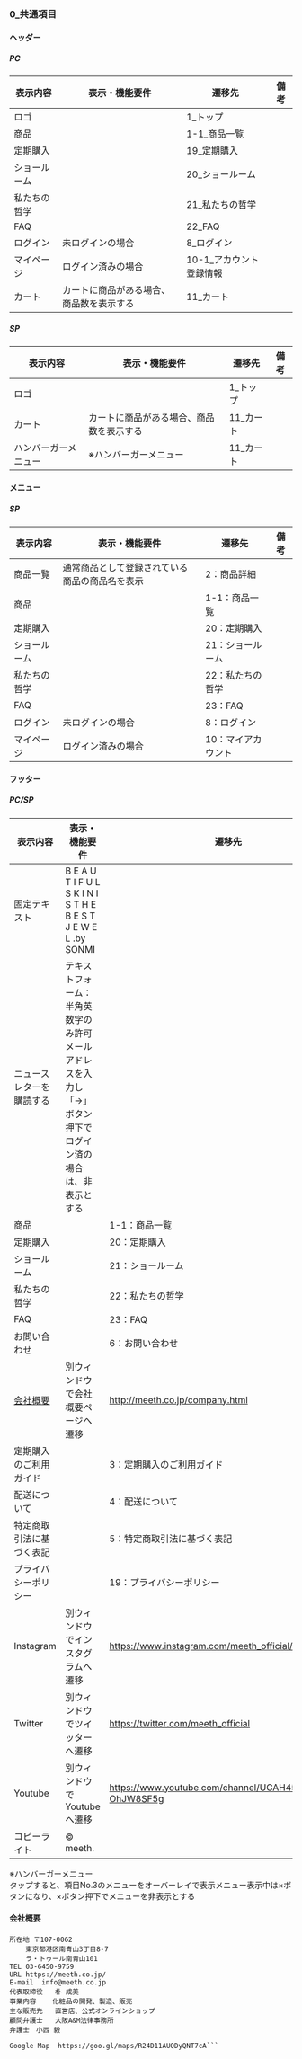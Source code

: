 ### 0_共通項目
#### ヘッダー
##### PC
|表示内容|表示・機能要件|遷移先|備考|
|---|---|---|---|
|ロゴ||1_トップ||
|商品||1-1_商品一覧||
|定期購入||19_定期購入||
|ショールーム||20_ショールーム||
|私たちの哲学||21_私たちの哲学||
|FAQ||22_FAQ||
|ログイン|未ログインの場合|8_ログイン||
|マイページ|ログイン済みの場合|10-1_アカウント登録情報||
|カート|カートに商品がある場合、商品数を表示する|11_カート||

##### SP
|表示内容|表示・機能要件|遷移先|備考|
|---|---|---|---|
|ロゴ||1_トップ||
|カート|カートに商品がある場合、商品数を表示する|11_カート||
|ハンバーガーメニュー|※ハンバーガーメニュー|11_カート||



#### メニュー  
##### SP
|表示内容|表示・機能要件|遷移先|備考|
|---|---|---|---|
|商品一覧|通常商品として登録されている商品の商品名を表示|2：商品詳細||
|商品||1-1：商品一覧||
|定期購入||20：定期購入||
|ショールーム||21：ショールーム||
|私たちの哲学||22：私たちの哲学||
|FAQ||23：FAQ||
|ログイン|未ログインの場合|8：ログイン||
|マイページ|ログイン済みの場合|10：マイアカウント||

#### フッター
##### PC/SP
|表示内容|表示・機能要件|遷移先|備考|
|---|---|---|---|
|固定テキスト|B E A U T I F U L S K I N I S T H E B E S T J E W E L .by SONMI|||
|ニュースレターを購読する|テキストフォーム：半角英数字のみ許可メールアドレスを入力し「→」ボタン押下でログイン済の場合は、非表示とする|||
|商品||1-1：商品一覧||
|定期購入||20：定期購入||
|ショールーム||21：ショールーム||
|私たちの哲学||22：私たちの哲学||
|FAQ||23：FAQ||
|お問い合わせ||6：お問い合わせ||
|[会社概要](https://github.com/grrowjp/Meeth/wiki/%E7%94%BB%E9%9D%A2%E8%A8%AD%E8%A8%88_0_%E5%85%B1%E9%80%9A%E9%A0%85%E7%9B%AE#%E4%BC%9A%E7%A4%BE%E6%A6%82%E8%A6%81)|別ウィンドウで会社概要ページへ遷移|http://meeth.co.jp/company.html||
|定期購入のご利用ガイド||3：定期購入のご利用ガイド||
|配送について||4：配送について||
|特定商取引法に基づく表記||5：特定商取引法に基づく表記||
|プライバシーポリシー||19：プライバシーポリシー||
|Instagram|別ウィンドウでインスタグラムへ遷移|https://www.instagram.com/meeth_official/||
|Twitter|別ウィンドウでツイッターへ遷移|https://twitter.com/meeth_official||
|Youtube|別ウィンドウでYoutubeへ遷移|https://www.youtube.com/channel/UCAH45JD0FFxp4-OhJW8SF5g||
|コピーライト|© meeth.|||

※ハンバーガーメニュー  
タップすると、項目No.3のメニューをオーバーレイで表示メニュー表示中は×ボタンになり、×ボタン押下でメニューを非表示とする


#### 会社概要
```会社名	株式会社meeth
所在地	〒107-0062
	東京都港区南青山3丁目8-7
	ラ・トゥール南青山101
TEL	03-6450-9759
URL	https://meeth.co.jp/
E-mail	info@meeth.co.jp
代表取締役	朴 成美
事業内容	化粧品の開発、製造、販売
主な販売先	直営店、公式オンラインショップ
顧問弁護士	大阪A&M法律事務所
弁護士　小西 毅
	
Google Map	https://goo.gl/maps/R24D11AUQDyQNT7cA```